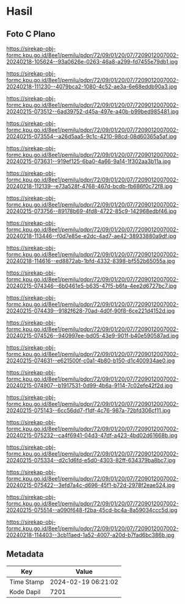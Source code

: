 # Hasil

## Foto C Plano

https://sirekap-obj-formc.kpu.go.id/8ee1/pemilu/pdpr/72/09/01/20/07/7209012007002-20240218-105624--93a0626e-0263-46a8-a299-fd7455e79db1.jpg

https://sirekap-obj-formc.kpu.go.id/8ee1/pemilu/pdpr/72/09/01/20/07/7209012007002-20240218-111230--4079bca2-1080-4c52-ae3a-6e68eddb90a3.jpg

https://sirekap-obj-formc.kpu.go.id/8ee1/pemilu/pdpr/72/09/01/20/07/7209012007002-20240215-073512--6ad39752-d45a-497e-a40b-b99bed985481.jpg

https://sirekap-obj-formc.kpu.go.id/8ee1/pemilu/pdpr/72/09/01/20/07/7209012007002-20240215-073554--a26d5aa5-9c1c-4210-98cd-08d60365a5af.jpg

https://sirekap-obj-formc.kpu.go.id/8ee1/pemilu/pdpr/72/09/01/20/07/7209012007002-20240215-073631--919ef125-6ba0-4a66-9a14-1f302aa3b11a.jpg

https://sirekap-obj-formc.kpu.go.id/8ee1/pemilu/pdpr/72/09/01/20/07/7209012007002-20240218-112139--e73a528f-4768-467d-bcdb-fb686f0c72f8.jpg

https://sirekap-obj-formc.kpu.go.id/8ee1/pemilu/pdpr/72/09/01/20/07/7209012007002-20240215-073756--89178b69-4fd8-4722-85c9-142968edbf46.jpg

https://sirekap-obj-formc.kpu.go.id/8ee1/pemilu/pdpr/72/09/01/20/07/7209012007002-20240218-113446--f0d7e85e-e2dc-4ad7-ae42-38933880a9df.jpg

https://sirekap-obj-formc.kpu.go.id/8ee1/pemilu/pdpr/72/09/01/20/07/7209012007002-20240218-114616--ed8872ab-1bfd-4332-8398-bf552b65055a.jpg

https://sirekap-obj-formc.kpu.go.id/8ee1/pemilu/pdpr/72/09/01/20/07/7209012007002-20240215-074346--6b0461e5-b635-47f5-b6fa-4ee2d6727bc7.jpg

https://sirekap-obj-formc.kpu.go.id/8ee1/pemilu/pdpr/72/09/01/20/07/7209012007002-20240215-074439--9182f628-70ad-4d0f-90f8-6ce221d4152d.jpg

https://sirekap-obj-formc.kpu.go.id/8ee1/pemilu/pdpr/72/09/01/20/07/7209012007002-20240215-074526--940997ee-bd05-43e9-901f-b40e590587ad.jpg

https://sirekap-obj-formc.kpu.go.id/8ee1/pemilu/pdpr/72/09/01/20/07/7209012007002-20240215-074631--e621500f-c0a1-4b80-b150-d1c400934ae0.jpg

https://sirekap-obj-formc.kpu.go.id/8ee1/pemilu/pdpr/72/09/01/20/07/7209012007002-20240215-074907--b1917531-0d99-4b6a-9114-7c02efe42f2d.jpg

https://sirekap-obj-formc.kpu.go.id/8ee1/pemilu/pdpr/72/09/01/20/07/7209012007002-20240215-075143--6cc56dd7-f1df-4c76-987a-72bfd306cf11.jpg

https://sirekap-obj-formc.kpu.go.id/8ee1/pemilu/pdpr/72/09/01/20/07/7209012007002-20240215-075232--ca4f6941-04d3-47df-a423-4bd02d61668b.jpg

https://sirekap-obj-formc.kpu.go.id/8ee1/pemilu/pdpr/72/09/01/20/07/7209012007002-20240215-075334--d2c1d6fd-e5d0-4303-82ff-634379ba8bc7.jpg

https://sirekap-obj-formc.kpu.go.id/8ee1/pemilu/pdpr/72/09/01/20/07/7209012007002-20240215-075422--3efd7a4c-d696-45f1-b72d-2978f2eae524.jpg

https://sirekap-obj-formc.kpu.go.id/8ee1/pemilu/pdpr/72/09/01/20/07/7209012007002-20240215-075514--a090f648-f2ba-45cd-bc4a-8a59034ccc5d.jpg

https://sirekap-obj-formc.kpu.go.id/8ee1/pemilu/pdpr/72/09/01/20/07/7209012007002-20240218-114403--3cb11aed-1a52-4007-a20d-b7fad6bc386b.jpg


## Metadata

| Key        | Value               |
| ---------- | ------------------- |
| Time Stamp | 2024-02-19 06:21:02 |
| Kode Dapil | 7201                |



